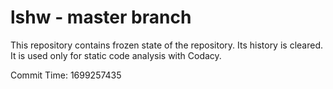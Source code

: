 # lshw - master branch

This repository contains frozen state of the repository.
Its history is cleared. It is used only for static code
analysis with Codacy.

Commit Time: 1699257435
